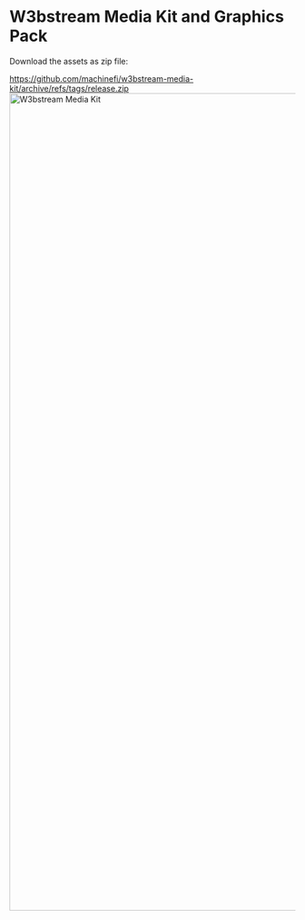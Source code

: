 # W3bstream Media Kit and Graphics Pack

Download the assets as zip file:

https://github.com/machinefi/w3bstream-media-kit/archive/refs/tags/release.zip
<img width="1440" alt="W3bstream Media Kit" src="https://user-images.githubusercontent.com/38968374/205141519-5c7d0a4c-68d7-4571-b786-4e32f3add5e5.png">
